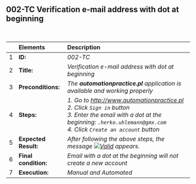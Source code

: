 ## 002-TC Verification e-mail address with dot at beginning

<br>

|     | Elements             | Description                                                                                                                                                                                        |
| :-- | :------------------- | :------------------------------------------------------------------------------------------------------------------------------------------------------------------------------------------------- |
| 1   | **ID:**              | _002-TC_                                                                                                                                                                                           |
| 2   | **Title:**           | _Verification e-mail address with dot at beginning_                                                                                                                                                |
| 3   | **Preconditions:**   | _The **automationpractice.pl** application is available and working properly_                                                                                                                      |
| 4   | **Steps:**           | _1. Go to http://www.automationpractice.pl <br> 2. Click `Sign in` button <br> 3. Enter the email with a dot at the beginning: `.herko.uhlemann@gmx.com` <br> 4. Click `Create an account` button_ |
| 5   | **Expected Result:** | _After following the above steps, the message [![Valid](https://img.shields.io/badge/Invalid%20email%20address.-f3515c)](#) appears._                                                              |
| 6   | **Final condition:** | _Email with a dot at the beginning will not create a new account_                                                                                                                                  |
| 7   | **Execution:**       | _Manual and Automated_                                                                                                                                                                             |
